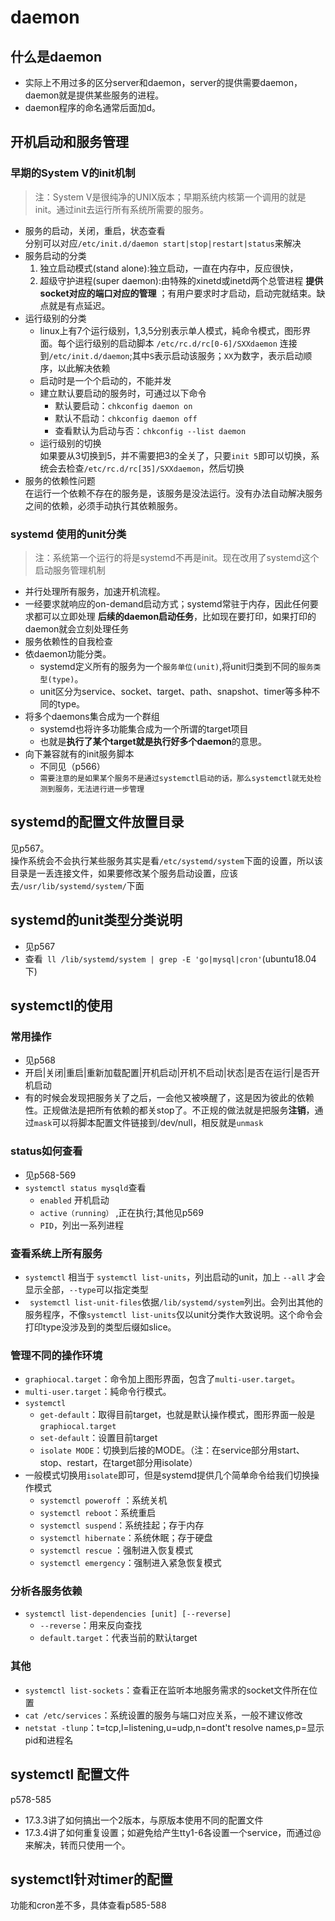 # daemon
## 什么是daemon
- 实际上不用过多的区分server和daemon，server的提供需要daemon，daemon就是提供某些服务的进程。
- daemon程序的命名通常后面加d。

## 开机启动和服务管理
### 早期的System V的init机制
> 注：System V是很纯净的UNIX版本；早期系统内核第一个调用的就是init。通过init去运行所有系统所需要的服务。
- 服务的启动，关闭，重启，状态查看  
  分别可以对应`/etc/init.d/daemon start|stop|restart|status`来解决
- 服务启动的分类  
  1. 独立启动模式(stand alone):独立启动，一直在内存中，反应很快，
  2. 超级守护进程(super daemon):由特殊的xinetd或inetd两个总管进程 **提供socket对应的端口对应的管理** ；有用户要求时才启动，启动完就结束。缺点就是有点延迟。
- 运行级别的分类
  - linux上有7个运行级别，1,3,5分别表示单人模式，純命令模式，图形界面。每个运行级别的启动脚本 `/etc/rc.d/rc[0-6]/SXXdaemon` 连接到`/etc/init.d/daemon`;其中`S`表示启动该服务；`XX`为数字，表示启动顺序，以此解决依赖
  - 启动时是一个个启动的，不能并发
  - 建立默认要启动的服务时，可通过以下命令
    - 默认要启动：`chkconfig daemon on` 
    - 默认不启动：`chkconfig daemon off`
    - 查看默认为启动与否：`chkconfig --list daemon`
  - 运行级别的切换  
  如果要从3切换到5，并不需要把3的全关了，只要`init 5`即可以切换，系统会去检查`/etc/rc.d/rc[35]/SXXdaemon`，然后切换
- 服务的依赖性问题  
  在运行一个依赖不存在的服务是，该服务是没法运行。没有办法自动解决服务之间的依赖，必须手动执行其依赖服务。

### systemd 使用的unit分类
> 注：系统第一个运行的将是systemd不再是init。现在改用了systemd这个启动服务管理机制
- 并行处理所有服务，加速开机流程。  
- 一经要求就响应的on-demand启动方式；systemd常驻于内存，因此任何要求都可以立即处理 **后续的daemon启动任务**，比如现在要打印，如果打印的daemon就会立刻处理任务
- 服务依赖性的自我检查
- 依daemon功能分类。
  - systemd定义所有的服务为一个`服务单位(unit)`,将unit归类到不同的`服务类型(type)`。
  - unit区分为service、socket、target、path、snapshot、timer等多种不同的type。
- 将多个daemons集合成为一个群组
  - systemd也将许多功能集合成为一个所谓的target项目
  - 也就是**执行了某个target就是执行好多个daemon**的意思。
- 向下兼容就有的init服务脚本
  - 不同见（p566）
  - `需要注意的是如果某个服务不是通过systemctl启动的话，那么systemctl就无处检测到服务，无法进行进一步管理`
## systemd的配置文件放置目录
见p567。  
操作系统会不会执行某些服务其实是看`/etc/systemd/system`下面的设置，所以该目录是一丢连接文件，如果要修改某个服务启动设置，应该去`/usr/lib/systemd/system/`下面
## systemd的unit类型分类说明
- 见p567 
- 查看` ll /lib/systemd/system | grep -E 'go|mysql|cron'`(ubuntu18.04下)

## systemctl的使用
### 常用操作
- 见p568
- 开启|关闭|重启|重新加载配置|开机启动|开机不启动|状态|是否在运行|是否开机启动
- 有的时候会发现把服务关了之后，一会他又被唤醒了，这是因为彼此的依赖性。正规做法是把所有依赖的都关stop了。不正规的做法就是把服务**注销**，通过`mask`可以将脚本配置文件链接到/dev/null，相反就是`unmask`
### status如何查看
- 见p568-569
- `systemctl status mysqld`查看
  - `enabled` 开机启动
  - `active（running）` ,正在执行;其他见p569
  - `PID`，列出一系列进程 
### 查看系统上所有服务
- `systemctl` 相当于 `systemctl list-units`，列出启动的unit，加上 `--all` 才会显示全部，`--type`可以指定类型
- ` systemctl list-unit-files`依据`/lib/systemd/system`列出。会列出其他的服务程序，不像`systemctl list-units`仅以unit分类作大致说明。这个命令会打印type没涉及到的类型后缀如slice。
### 管理不同的操作环境
- `graphiocal.target`：命令加上图形界面，包含了`multi-user.target`。
- `multi-user.target`：純命令行模式。
- `systemctl `
  - `get-default`：取得目前target，也就是默认操作模式，图形界面一般是`graphiocal.target`
  - `set-default`：设置目前target
  - `isolate MODE`：切换到后接的MODE。（注：在service部分用start、stop、restart，在target部分用isolate）
- 一般模式切换用`isolate`即可，但是systemd提供几个简单命令给我们切换操作模式
  - `systemctl poweroff` ：系统关机
  - `systemctl reboot`：系统重启
  - `systemctl suspend`：系统挂起；存于内存
  - `systemctl hibernate`：系统休眠；存于硬盘
  - `systemctl rescue` ：强制进入恢复模式
  - `systemctl emergency`：强制进入紧急恢复模式
### 分析各服务依赖
- `systemctl list-dependencies [unit] [--reverse]`
  - `--reverse`：用来反向查找
  - `default.target`：代表当前的默认target

### 其他
- `systemctl list-sockets`：查看正在监听本地服务需求的socket文件所在位置
- `cat /etc/services`：系统设置的服务与端口对应关系，一般不建议修改
- `netstat -tlunp`：t=tcp,l=listening,u=udp,n=dont't resolve names,p=显示pid和进程名

## systemctl 配置文件
p578-585
- 17.3.3讲了如何搞出一个2版本，与原版本使用不同的配置文件
- 17.3.4讲了如何重复设置；如避免给产生tty1-6各设置一个service，而通过@来解决，转而只使用一个。
## systemctl针对timer的配置
功能和cron差不多，具体查看p585-588